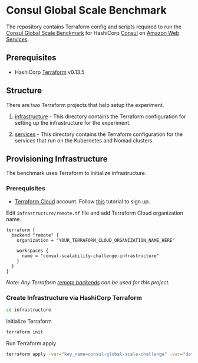 # Consul Global Scale Benchmark

The repository contains Terraform config and scripts required to run the [Consul Global Scale Benckmark](https://hashicorp.com/cgsb) for HashiCorp [Consul](https://consul.io) on [Amazon Web Services](https://https://aws.amazon.com/).

## Prerequisites

* HashiCorp [Terraform](https://terraform.io) v0.13.5

## Structure

There are two Terraform projects that help setup the experiment.

1. [infrastructure](./infrastructure) - This directory contains the Terraform configuration for setting up the infrastructure
for the experiment.

2. [services](./services) - This directory contains the Terraform configuration for the services that run on the Kubernetes and Nomad clusters.

## Provisioning Infrastructure

The benchmark uses Terraform to initialize infrastructure.

### Prerequisites

* [Terraform Cloud](https://www.terraform.io/cloud) account. Follow [this](https://learn.hashicorp.com/tutorials/terraform/cloud-sign-up?in=terraform/cloud-get-started) tutorial to sign up.

Edit `infrastructure/remote.tf` file and add Terraform Cloud organization name.

```hcl
terraform {
  backend "remote" {
    organization = "YOUR_TERRAFORM_CLOUD_ORGANIZATION_NAME_HERE"

    workspaces {
      name = "consul-scalability-challenge-infrastructure"
    }
  }
}
```

_Note: Any Terraform [remote backends](https://www.terraform.io/docs/language/settings/backends/remote.html) can be used for this project._

### Create Infrastructure via HashiCorp Terraform

```bash
cd infrastructure
```

Initialize Terraform

```bash
terraform init
```

Run Terraform apply

```bash
terraform apply -var="key_name=consul-global-scale-challenge" -var="datadog_api_key=${DATADOG_API_KEY}" -parallelism="100"
```

